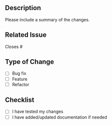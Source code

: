 ## Description

Please include a summary of the changes.

## Related Issue

Closes #

## Type of Change

- [ ] Bug fix
- [ ] Feature
- [ ] Refactor

## Checklist

- [ ] I have tested my changes
- [ ] I have added/updated documentation if needed